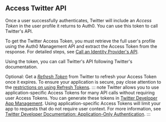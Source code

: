 ## Access Twitter API
Once a user successfully authenticates, Twitter will include an <dfn data-key="access-token">Access Token</dfn> in the user profile it returns to Auth0. You can use this token to call Twitter's API.

To get the Twitter Access Token, you must retrieve the full user's profile using the Auth0 Management API and extract the Access Token from the response. For detailed steps, see [Call an Identity Provider's API](https://auth0.com/docs/connections/calling-an-external-idp-api).

Using the token, you can call Twitter's API following Twitter's documentation.

Optional: Get a <dfn data-key="refresh-token">[Refresh Token](https://auth0.com/docs/tokens/guides/get-refresh-tokens)</dfn> from Twitter to refresh your Access Token once it expires. To ensure your application is secure, pay close attention to the [restrictions on using Refresh Tokens](https://auth0.com/docs/tokens/concepts/refresh-tokens#restrictions-and-limitations).
::: note
Twitter allows you to use application-specific Access Tokens for many API calls without requiring user Access Tokens. You can generate these tokens in [Twitter Developer App Management](https://developer.twitter.com/en/apps). Using application-specific Access Tokens will limit your app to requests that do not require user context. For more information, see [Twitter Developer Documentation: Application-Only Authentication](https://developer.twitter.com/en/docs/basics/authentication/overview/application-only.html).
:::

